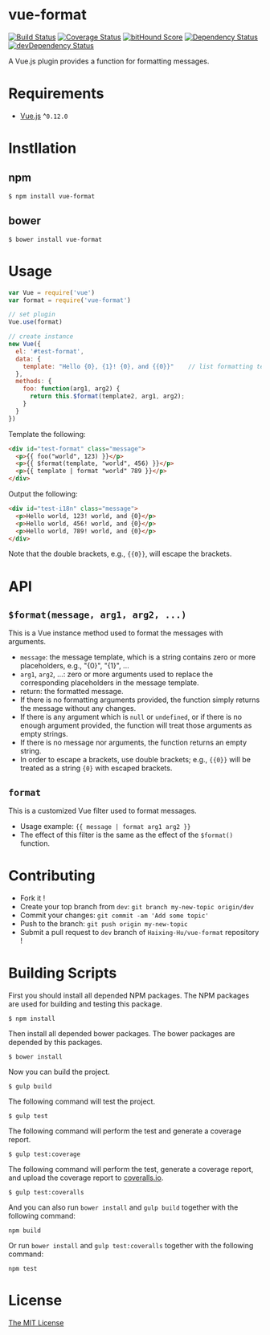 # vue-format

[![Build Status](https://circleci.com/gh/Haixing-Hu/vue-format/tree/master.svg?style=shield)](https://circleci.com/gh/Haixing-Hu/vue-format/tree/master)
[![Coverage Status](https://coveralls.io/repos/Haixing-Hu/vue-format/badge.svg?branch=master&service=github)](https://coveralls.io/github/Haixing-Hu/vue-format?branch=master)
[![bitHound Score](https://www.bithound.io/github/Haixing-Hu/vue-format/badges/score.svg)](https://www.bithound.io/github/Haixing-Hu/vue-format)
[![Dependency Status](https://david-dm.org/Haixing-Hu/vue-format.svg)](https://david-dm.org/Haixing-Hu/vue-format)
[![devDependency Status](https://david-dm.org/Haixing-Hu/vue-format/dev-status.svg)](https://david-dm.org/Haixing-Hu/vue-format#info=devDependencies)

A Vue.js plugin provides a function for formatting messages.

# Requirements
- [Vue.js](https://github.com/yyx990803/vue) ^`0.12.0`

# Instllation

## npm

```shell
$ npm install vue-format
```

## bower

```shell
$ bower install vue-format
```

# Usage

```javascript
var Vue = require('vue')
var format = require('vue-format')

// set plugin
Vue.use(format)

// create instance
new Vue({
  el: '#test-format',
  data: {
    template: "Hello {0}, {1}! {0}, and {{0}}"    // list formatting template
  },
  methods: {
    foo: function(arg1, arg2) {
      return this.$format(template2, arg1, arg2);
    }
  }
})
```

Template the following:

```html
<div id="test-format" class="message">
  <p>{{ foo("world", 123) }}</p>
  <p>{{ $format(template, "world", 456) }}</p>
  <p>{{ template | format "world" 789 }}</p>
</div>
```

Output the following:

```html
<div id="test-i18n" class="message">
  <p>Hello world, 123! world, and {0}</p>
  <p>Hello world, 456! world, and {0}</p>
  <p>Hello world, 789! world, and {0}</p>
</div>
```

Note that the double brackets, e.g., `{{0}}`, will escape the brackets.

# API

## `$format(message, arg1, arg2, ...)`

This is a Vue instance method used to format the messages with arguments.
- `message`: the message template, which is a string contains zero or more placeholders, e.g., "{0}", "{1}", ...
- `arg1`, `arg2`, ...: zero or more arguments used to replace the corresponding placeholders in the message template.
- return: the formatted message.
- If there is no formatting arguments provided, the function simply returns the message without any changes.
- If there is any argument which is `null` or `undefined`, or if there is no enough argument provided, the function will treat those arguments as empty strings.
- If there is no message nor arguments, the function returns an empty string.
- In order to escape a brackets, use double brackets; e.g., `{{0}}` will be treated as a string `{0}` with escaped brackets.

## `format`

This is a customized Vue filter used to format messages.
- Usage example: `{{ message | format arg1 arg2 }}`
- The effect of this filter is the same as the effect of the `$format()` function.

# Contributing
- Fork it !
- Create your top branch from `dev`: `git branch my-new-topic origin/dev`
- Commit your changes: `git commit -am 'Add some topic'`
- Push to the branch: `git push origin my-new-topic`
- Submit a pull request to `dev` branch of `Haixing-Hu/vue-format` repository !

# Building Scripts

First you should install all depended NPM packages. The NPM packages are used
for building and testing this package.

```shell
$ npm install
```

Then install all depended bower packages. The bower packages are depended by
this packages.

```shell
$ bower install
```

Now you can build the project.
```shell
$ gulp build
```

The following command will test the project.
```shell
$ gulp test
```

The following command will perform the test and generate a coverage report.
```shell
$ gulp test:coverage
```

The following command will perform the test, generate a coverage report, and
upload the coverage report to [coveralls.io](https://coveralls.io/).
```shell
$ gulp test:coveralls
```

And you can also run `bower install` and `gulp build` together with the
following command:
```shell
npm build
```

Or run `bower install` and `gulp test:coveralls` together with the following
command:
```shell
npm test
```

# License

[The MIT License](http://opensource.org/licenses/MIT)

